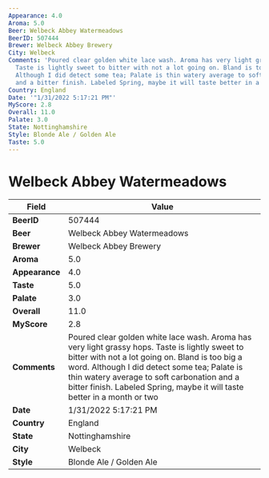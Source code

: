 ```yaml
---
Appearance: 4.0
Aroma: 5.0
Beer: Welbeck Abbey Watermeadows
BeerID: 507444
Brewer: Welbeck Abbey Brewery
City: Welbeck
Comments: 'Poured clear golden white lace wash. Aroma has very light grassy hops.
  Taste is lightly sweet to bitter with not a lot going on. Bland is too big a word.
  Although I did detect some tea; Palate is thin watery average to soft carbonation
  and a bitter finish. Labeled Spring, maybe it will taste better in a month or two '
Country: England
Date: '"1/31/2022 5:17:21 PM"'
MyScore: 2.8
Overall: 11.0
Palate: 3.0
State: Nottinghamshire
Style: Blonde Ale / Golden Ale
Taste: 5.0
---
```


# Welbeck Abbey Watermeadows

| Field         | Value |
|---------------|-------|
| **BeerID** | 507444 |
| **Beer** | Welbeck Abbey Watermeadows |
| **Brewer** | Welbeck Abbey Brewery |
| **Aroma** | 5.0 |
| **Appearance** | 4.0 |
| **Taste** | 5.0 |
| **Palate** | 3.0 |
| **Overall** | 11.0 |
| **MyScore** | 2.8 |
| **Comments** | Poured clear golden white lace wash. Aroma has very light grassy hops. Taste is lightly sweet to bitter with not a lot going on. Bland is too big a word. Although I did detect some tea; Palate is thin watery average to soft carbonation and a bitter finish. Labeled Spring, maybe it will taste better in a month or two  |
| **Date** | 1/31/2022 5:17:21 PM |
| **Country** | England |
| **State** | Nottinghamshire |
| **City** | Welbeck |
| **Style** | Blonde Ale / Golden Ale |
